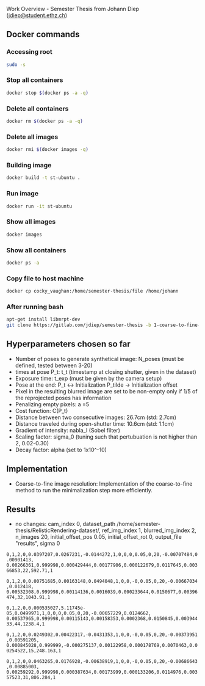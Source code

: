 Work Overview - Semester Thesis from Johann Diep (jdiep@student.ethz.ch)

Docker commands 
------------

### Accessing root

```bash
sudo -s
```

### Stop all containers
```bash
docker stop $(docker ps -a -q)
```

### Delete all containers
```bash
docker rm $(docker ps -a -q)
```

### Delete all images
```bash
docker rmi $(docker images -q)
```

### Building image
```bash
docker build -t st-ubuntu .
```

### Run image
```bash
docker run -it st-ubuntu
```

### Show all images
```bash
docker images
```

### Show all containers
```bash
docker ps -a
```

### Copy file to host machine
```bash
docker cp cocky_vaughan:/home/semester-thesis/file /home/johann
```

### After running bash
```bash
apt-get install libmrpt-dev
git clone https://gitlab.com/jdiep/semester-thesis -b 1-coarse-to-fine-implementation
```

Hyperparameters chosen so far
------------

* Number of poses to generate synthetical image: N_poses (must be defined, tested between 3-20)
* times at pose P_t: t_t (timestamp at closing shutter, given in the dataset)
* Exposure time: t_exp (must be given by the camera setup)
* Pose at the end: P_t <-> Initialization P_tilde -> Initialization offset 
* Pixel in the resulting blurred image are set to be non-empty only if 1/5 of the reprojected poses has information
* Penalizing empty pixels: a =5
* Cost function: C(P_t)
* Distance between two consecutive images: 26.7cm (std: 2.7cm)
* Distance traveled during open-shutter time: 10.6cm (std: 1.1cm)
* Gradient of intensity: nabla_I (Sobel filter)
* Scaling factor: sigma_0 (tuning such that pertubuation is not higher than 2, 0.02-0.30)
* Decay factor: alpha (set to 1x10^-10)



Implementation
------------

* Coarse-to-fine image resolution: Implementation of the coarse-to-fine method to run the minimalization step more efficiently. 

Results
------------

* no changes: cam_index 0, dataset_path /home/semester-thesis/RelisticRendering-dataset/, ref_img_index 1, blurred_img_index 2, n_images 20, initial_offset_pos 0.05, initial_offset_rot 0, output_file "results", sigma 0
 

`0,1,2,0,0.0397207,0.0267231,-0.0144272,1,0,0,0,0.05,0,20,-0.00707484,0.00901413,
0.00266361,0.999998,0.000429444,0.00177906,0.000122679,0.0117645,0.00366853,22,592.71,1`

`0,1,2,0,0.00751685,0.00163148,0.0494048,1,0,0,-0,0.05,0,20,-0.00667034,0.012418,
0.00532308,0.999998,0.00114136,0.0016039,0.000233644,0.0150677,0.00396474,32,1043.91,1`


`0,1,2,0,0.000535027,5.11745e-05,0.0499971,1,0,0,0,0.05,0,20,-0.00657229,0.0124662,
0.00537965,0.999998,0.00115143,0.00158353,0.0002368,0.0150845,0.00394433,44,1238.4,1`

`0,1,2,0,0.0249302,0.00422317,-0.0431353,1,0,0,-0,0.05,0,20,-0.00373951,0.00591205,
0.000845028,0.999999,-0.000275137,0.00122958,0.000178769,0.0070463,0.00254522,15,248.163,1`

`0,1,2,0,0.0463265,0.0176928,-0.00638919,1,0,0,-0,0.05,0,20,-0.00686643,0.00885003,
0.00259292,0.999998,0.000387634,0.00173999,0.000133206,0.0114976,0.00357523,31,806.284,1`
